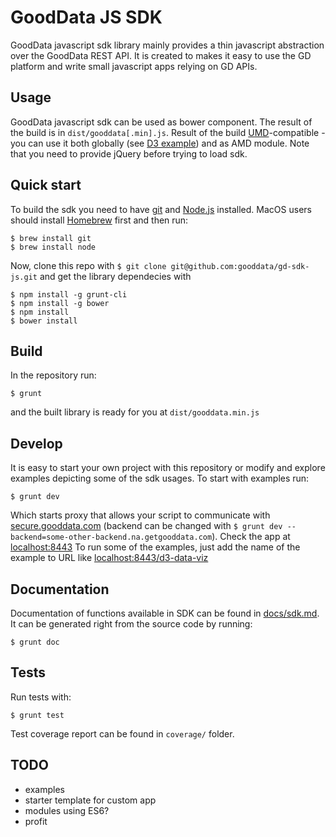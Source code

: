 # GoodData JS SDK
GoodData javascript sdk library mainly provides a thin javascript abstraction
over the GoodData REST API. It is created to makes it easy to use the GD platform
and write small javascript apps relying on GD APIs.

## Usage

GoodData javascript sdk can be used as bower component. The result of the build is
in `dist/gooddata[.min].js`. Result of the build [UMD](https://github.com/umdjs/umd)-compatible -
you can use it both globally (see [D3 example][d3ex]) and as AMD module. Note that you need to provide
jQuery before trying to load sdk.

## Quick start
To build the sdk you need to have [git](http://git-scm.com) and [Node.js](http://nodejs.org)
installed. MacOS users should install [Homebrew](http://mxcl.github.com/homebrew/)
first and then run:
```
$ brew install git
$ brew install node
```
Now, clone this repo with `$ git clone git@github.com:gooddata/gd-sdk-js.git`
and get the library dependecies with
```
$ npm install -g grunt-cli
$ npm install -g bower
$ npm install
$ bower install
```
## Build
In the repository run:
```
$ grunt
```
and the built library is ready for you at `dist/gooddata.min.js`

## Develop
It is easy to start your own project with this repository or modify and explore
examples depicting some of the sdk usages. To start with examples run:
```
$ grunt dev
```
Which starts proxy that allows your script to communicate with [secure.gooddata.com](https://secure.gooddata.com)
(backend can be changed with `$ grunt dev --backend=some-other-backend.na.getgooddata.com`).
Check the app at [localhost:8443](https://localhost/8443)
To run some of the examples, just add the name of the example to URL like
[localhost:8443/d3-data-viz](https://localhost:8443/d3-data-viz)

## Documentation
Documentation of functions available in SDK can be found in [docs/sdk.md](./docs/sdk.md).
It can be generated right from the source code by running:
```
$ grunt doc
```

## Tests
Run tests with:
```
$ grunt test
```
Test coverage report can be found in `coverage/` folder.

## TODO
* examples
* starter template for custom app
* modules using ES6?
* profit


[d3ex]: examples/d3-data-viz/viz.js
